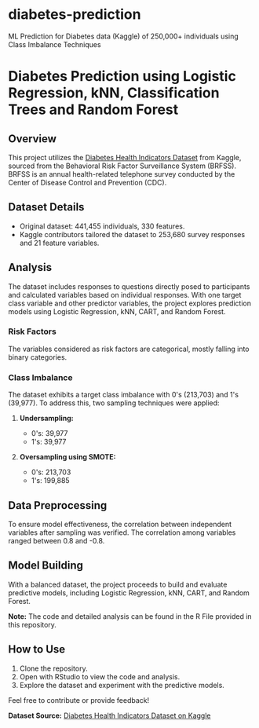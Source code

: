 # diabetes-prediction
ML Prediction for Diabetes data (Kaggle) of 250,000+ individuals using Class Imbalance Techniques 


# Diabetes Prediction using Logistic Regression, kNN, Classification Trees and Random Forest

## Overview

This project utilizes the [Diabetes Health Indicators Dataset](https://www.kaggle.com/datasets/alexteboul/diabetes-health-indicators-dataset) from Kaggle, sourced from the Behavioral Risk Factor Surveillance System (BRFSS). BRFSS is an annual health-related telephone survey conducted by the Center of Disease Control and Prevention (CDC).

## Dataset Details

- Original dataset: 441,455 individuals, 330 features.
- Kaggle contributors tailored the dataset to 253,680 survey responses and 21 feature variables.

## Analysis

The dataset includes responses to questions directly posed to participants and calculated variables based on individual responses. With one target class variable and other predictor variables, the project explores prediction models using Logistic Regression, kNN, CART, and Random Forest.

### Risk Factors

The variables considered as risk factors are categorical, mostly falling into binary categories.

### Class Imbalance

The dataset exhibits a target class imbalance with 0's (213,703) and 1's (39,977). To address this, two sampling techniques were applied:

1. **Undersampling:**
   - 0's: 39,977
   - 1's: 39,977

2. **Oversampling using SMOTE:**
   - 0's: 213,703
   - 1's: 199,885

## Data Preprocessing

To ensure model effectiveness, the correlation between independent variables after sampling was verified. The correlation among variables ranged between 0.8 and -0.8.

## Model Building

With a balanced dataset, the project proceeds to build and evaluate predictive models, including Logistic Regression, kNN, CART, and Random Forest.

**Note:** The code and detailed analysis can be found in the R File provided in this repository.

## How to Use

1. Clone the repository.
2. Open with RStudio to view the code and analysis.
3. Explore the dataset and experiment with the predictive models.

Feel free to contribute or provide feedback!

**Dataset Source:** [Diabetes Health Indicators Dataset on Kaggle](https://www.kaggle.com/datasets/alexteboul/diabetes-health-indicators-dataset)
